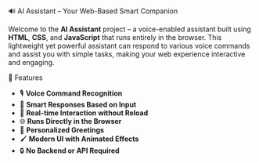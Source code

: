  🔊 AI Assistant – Your Web-Based Smart Companion

Welcome to the **AI Assistant** project – a voice-enabled assistant built using **HTML**, **CSS**, and **JavaScript** that runs entirely in the browser. This lightweight yet powerful assistant can respond to various voice commands and assist you with simple tasks, making your web experience interactive and engaging.

 🚀 Features

- 🎙️ **Voice Command Recognition**
- 🧠 **Smart Responses Based on Input**
- 🔄 **Real-time Interaction without Reload**
- 🌐 **Runs Directly in the Browser**
- 💬 **Personalized Greetings**
- 🖌️ **Modern UI with Animated Effects**
- 🔒 **No Backend or API Required**


